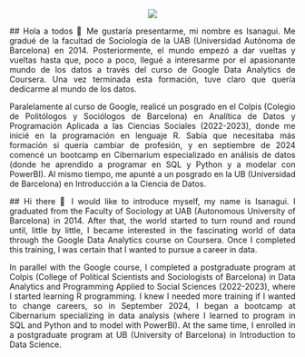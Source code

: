 <p align="center">
  <img src="https://camo.githubusercontent.com/71463c24fba53b346805c51a3a0fac93b4d47c49ac8fecb7c947368bc8e82209/68747470733a2f2f726561646d652d747970696e672d7376672e6865726f6b756170702e636f6d3f666f6e743d4a6574627261696e732b6d6f6e6f2673697a653d3430266475726174696f6e3d3330303026636f6c6f723d3333464633332663656e7465723d74727565267643656e7465723d747275652677696474683d343335266c696e65733d4865792e2e2e2b5468652b576f726c643b49732b596f7572732e2e2e3b416e642e2e2e2b546869732b49733b2e2e2e2b4d792b4769746875622e3b" />
</p>

<div style="text-align: justify;">
## Hola a todos 👋  
Me gustaría presentarme, mi nombre es Isanagui. Me gradué de la facultad de Sociología de la UAB (Universidad Autónoma de Barcelona) en 2014. Posteriormente, el mundo empezó a dar vueltas y vueltas hasta que, poco a poco, llegué a interesarme por el apasionante mundo de los datos a través del curso de Google Data Analytics de Coursera. Una vez terminada esta formación, tuve claro que quería dedicarme al mundo de los datos.  

Paralelamente al curso de Google, realicé un posgrado en el Colpis (Colegio de Politólogos y Sociólogos de Barcelona) en Analítica de Datos y Programación Aplicada a las Ciencias Sociales (2022-2023), donde me inicié en la programación en lenguaje R. Sabía que necesitaba más formación si quería cambiar de profesión, y en septiembre de 2024 comencé un bootcamp en Cibernarium especializado en análisis de datos (donde he aprendido a programar en SQL y Python y a modelar con PowerBI). Al mismo tiempo, me apunté a un posgrado en la UB (Universidad de Barcelona) en Introducción a la Ciencia de Datos.  
</div>

<div style="text-align: justify;">
## Hi there 👋  
I would like to introduce myself, my name is Isanagui. I graduated from the Faculty of Sociology at UAB (Autonomous University of Barcelona) in 2014. After that, the world started to turn round and round until, little by little, I became interested in the fascinating world of data through the Google Data Analytics course on Coursera. Once I completed this training, I was certain that I wanted to pursue a career in data.  

In parallel with the Google course, I completed a postgraduate program at Colpis (College of Political Scientists and Sociologists of Barcelona) in Data Analytics and Programming Applied to Social Sciences (2022-2023), where I started learning R programming. I knew I needed more training if I wanted to change careers, so in September 2024, I began a bootcamp at Cibernarium specializing in data analysis (where I learned to program in SQL and Python and to model with PowerBI). At the same time, I enrolled in a postgraduate program at UB (University of Barcelona) in Introduction to Data Science.  
</div>


<!--
**Isanagui1818/Isanagui1818** is a ✨ _special_ ✨ repository because its `README.md` (this file) appears on your GitHub profile.

Here are some ideas to get you started:

- 🔭 I’m currently working on ...
- 🌱 I’m currently learning ...
- 👯 I’m looking to collaborate on ...
- 🤔 I’m looking for help with ...
- 💬 Ask me about ...
- 📫 How to reach me: ...
- 😄 Pronouns: ...
- ⚡ Fun fact: ...
-->
